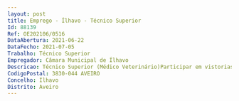 ```yaml
--- 
layout: post
title: Emprego - Ílhavo - Técnico Superior
Id: 88139
Ref: OE202106/0516
DataAbertura: 2021-06-22
DataFecho: 2021-07-05
Trabalho: Técnico Superior
Empregador: Câmara Municipal de Ílhavo
Descricao: Técnico Superior (Médico Veterinário)Participar em vistorias e emissão de pareceres para o licenciamento de estabelecimentos animais e de centros de atendimento médico veterinário  Participar nas ações de controlo e erradicação de doenças Proceder a inspeções de animais e seus alojamentos Participar na apreciação de queixas, dar conhecimento de todas as ocorrências, sugerindo providências que se julguem convenientes  Colaborar com todas as entidades da administração central e regional, na área do respetivo município, em todas as ações levadas a efeito nos domínios da saúde e bem estar animal, da saúde pública veterinária, da segurança da cadeia alimentar de origem animal, da inspeção hígio sanitária, do controlo de higiene da produção, da transformação e da alimentação animal e dos controlos veterinários de animais e produtos provenientes das trocas intracomunitárias e importados de países terceiros Promover e diligenciar para o cumprimento das atribuições previstas no D.L. n.º 20 2019 de 30 01, e legislação decorrente.No âmbito da Saúde e Bem Estar de Animais de Companhia  Coordenar tecnicamente o Centro de Recolha Oficial de Animais de Companhia de Ílhavo(CROACI), garantindo as condições básicas de bem estar animal a todos os animais aqui alojados Promover a adoção responsável dos animais alojados no CROACI e, paralelamente, desenvolver e propor superiormente programas e ou iniciativas que previnam o seu abandono e a violência sobre os mesmos Coordenar as ações de recolha de animais errantes existentes na via pública, sempre que não se conheçam os legítimos proprietários Intervir em situações onde se verificam irregularidades na preservação da saúde animal e ou do bem estar animal Notificar as doenças de declaração obrigatória e adoção de medidas de profilaxia determinadas pela autoridade sanitária veterinária nacional sempre que sejam detetados casos de doenças de caráter epizoótico Executar campanhas de saneamento ou de profilaxia determinadas pela autoridade sanitária veterinária nacional no respetivo município (vacinação antirrábica) Proceder à identificação eletrónica de canídeos (cães) e felinos (gatos) Acompanhar e controlar as populações animais, garantir a recolha e eliminação de cadáveres de animais existentes na via pública Divulgar as boas práticas técnico legais exigíveis na posse responsável de animais. No âmbito da Saúde e Bem Estar de Animais de Espécies Pecuárias Divulgar as ações publicitadas pelas entidades responsáveis através de editais Proceder à declaração de surtos de doença aos serviços veterinários regionais (DSVR).No âmbito da Segurança Alimentar  Colaborar com a Autoridade Sanitária Veterinária Nacional na execução de programa regular de vistorias higio sanitárias a talhos e peixarias no âmbito do Plano de Aprovação e Controlo dos Estabelecimentos (PACE) Proceder à inspeção de alimentos nos mercados e praças de pescado Emitir pareceres em projetos de estabelecimentos de produtos alimentares de origem animal Participar em ações de deteção e controle de doenças no âmbito da saúde pública veterinária, isto é, doenças que surjam nos animais e possam vir a ter impacto na saúde pública Intervir em situações onde esteja em causa a saúde e ou segurança pública, no âmbito da interação homem animal (vistorias de insalubridade e bem estar animal).
CodigoPostal: 3830-044 AVEIRO
Concelho: Ílhavo
Distrito: Aveiro
--- 
```

